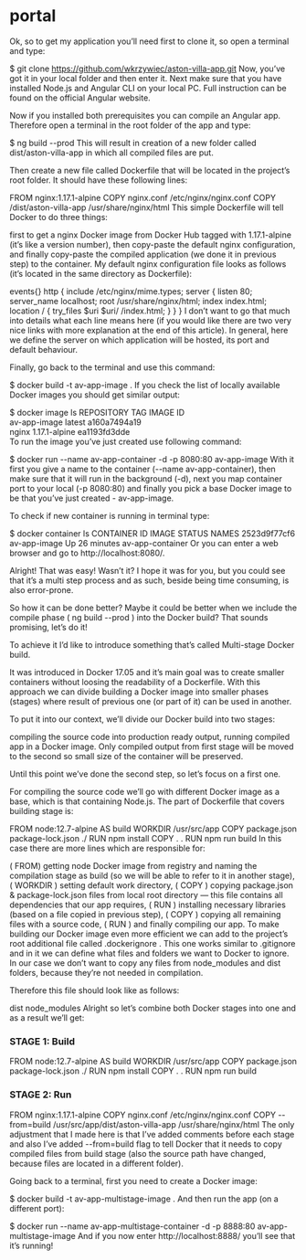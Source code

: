 # portal


Ok, so to get my application you’ll need first to clone it, so open a 
terminal and type:

$ git clone https://github.com/wkrzywiec/aston-villa-app.git
Now, you’ve got it in your local folder and then enter it. Next make sure 
that you have installed Node.js and Angular CLI on your local PC. Full 
instruction can be found on the official Angular website.

Now if you installed both prerequisites you can compile an Angular app. 
Therefore open a terminal in the root folder of the app and type:

$ ng build --prod
This will result in creation of a new folder called dist/aston-villa-app 
in which all compiled files are put.

Then create a new file called Dockerfile that will be located in the 
project’s root folder. It should have these following lines:

FROM nginx:1.17.1-alpine
COPY nginx.conf /etc/nginx/nginx.conf
COPY /dist/aston-villa-app /usr/share/nginx/html
This simple Dockerfile will tell Docker to do three things:

first to get a nginx Docker image from Docker Hub tagged with 
1.17.1-alpine (it’s like a version number),
then copy-paste the default nginx configuration,
and finally copy-paste the compiled application (we done it in previous 
step) to the container.
My default nginx configuration file looks as follows (it’s located in the 
same directory as Dockerfile):

events{}
http {
    include /etc/nginx/mime.types;
    server {
        listen 80;
        server_name localhost;
        root /usr/share/nginx/html;
        index index.html;
        location / {
            try_files $uri $uri/ /index.html;
        }
    }
}
I don’t want to go that much into details what each line means here (if 
you would like there are two very nice links with more explanation at the 
end of this article). In general, here we define the server on which 
application will be hosted, its port and default behaviour.

Finally, go back to the terminal and use this command:

$ docker build -t av-app-image .
If you check the list of locally available Docker images you should get 
similar output:

$ docker image ls
REPOSITORY    TAG            IMAGE ID      
av-app-image  latest         a160a7494a19      
nginx         1.17.1-alpine  ea1193fd3dde        
To run the image you’ve just created use following command:

$ docker run --name av-app-container -d -p 8080:80 av-app-image
With it first you give a name to the container (--name av-app-container), 
then make sure that it will run in the background (-d), next you map 
container port to your local (-p 8080:80) and finally you pick a base 
Docker image to be that you’ve just created - av-app-image.

To check if new container is running in terminal type:

$ docker container ls
CONTAINER ID  IMAGE         STATUS         NAMES
2523d9f77cf6  av-app-image  Up 26 minutes  av-app-container
Or you can enter a web browser and go to http://localhost:8080/.

Alright! That was easy! Wasn’t it? I hope it was for you, but you could 
see that it’s a multi step process and as such, beside being time 
consuming, is also error-prone.

So how it can be done better? Maybe it could be better when we include the 
compile phase ( ng build --prod ) into the Docker build? That sounds 
promising, let’s do it!

To achieve it I’d like to introduce something that’s called Multi-stage 
Docker build.

It was introduced in Docker 17.05 and it’s main goal was to create smaller 
containers without loosing the readability of a Dockerfile. With this 
approach we can divide building a Docker image into smaller phases 
(stages) where result of previous one (or part of it) can be used in 
another.

To put it into our context, we’ll divide our Docker build into two stages:

compiling the source code into production ready output,
running compiled app in a Docker image.
Only compiled output from first stage will be moved to the second so small 
size of the container will be preserved.

Until this point we’ve done the second step, so let’s focus on a first 
one.

For compiling the source code we’ll go with different Docker image as a 
base, which is that containing Node.js. The part of Dockerfile that covers 
building stage is:

FROM node:12.7-alpine AS build
WORKDIR /usr/src/app
COPY package.json package-lock.json ./
RUN npm install
COPY . .
RUN npm run build
In this case there are more lines which are responsible for:

( FROM) getting node Docker image from registry and naming the compilation 
stage as build (so we will be able to refer to it in another stage),
( WORKDIR ) setting default work directory,
( COPY ) copying package.json & package-lock.json files from local root 
directory — this file contains all dependencies that our app requires,
( RUN ) installing necessary libraries (based on a file copied in previous 
step),
( COPY ) copying all remaining files with a source code,
( RUN ) and finally compiling our app.
To make building our Docker image even more efficient we can add to the 
project’s root additional file called .dockerignore . This one works 
similar to .gitignore and in it we can define what files and folders we 
want to Docker to ignore. In our case we don’t want to copy any files from 
node_modules and dist folders, because they’re not needed in compilation.

Therefore this file should look like as follows:

dist
node_modules
Alright so let’s combine both Docker stages into one and as a result we’ll 
get:

### STAGE 1: Build ###
FROM node:12.7-alpine AS build
WORKDIR /usr/src/app
COPY package.json package-lock.json ./
RUN npm install
COPY . .
RUN npm run build
### STAGE 2: Run ###
FROM nginx:1.17.1-alpine
COPY nginx.conf /etc/nginx/nginx.conf
COPY --from=build /usr/src/app/dist/aston-villa-app /usr/share/nginx/html
The only adjustment that I made here is that I’ve added comments before 
each stage and also I’ve added --from=build flag to tell Docker that it 
needs to copy compiled files from build stage (also the source path have 
changed, because files are located in a different folder).

Going back to a terminal, first you need to create a Docker image:

$ docker build -t av-app-multistage-image .
And then run the app (on a different port):

$ docker run --name av-app-multistage-container -d -p 8888:80 
av-app-multistage-image
And if you now enter http://localhost:8888/ you’ll see that it’s running!


